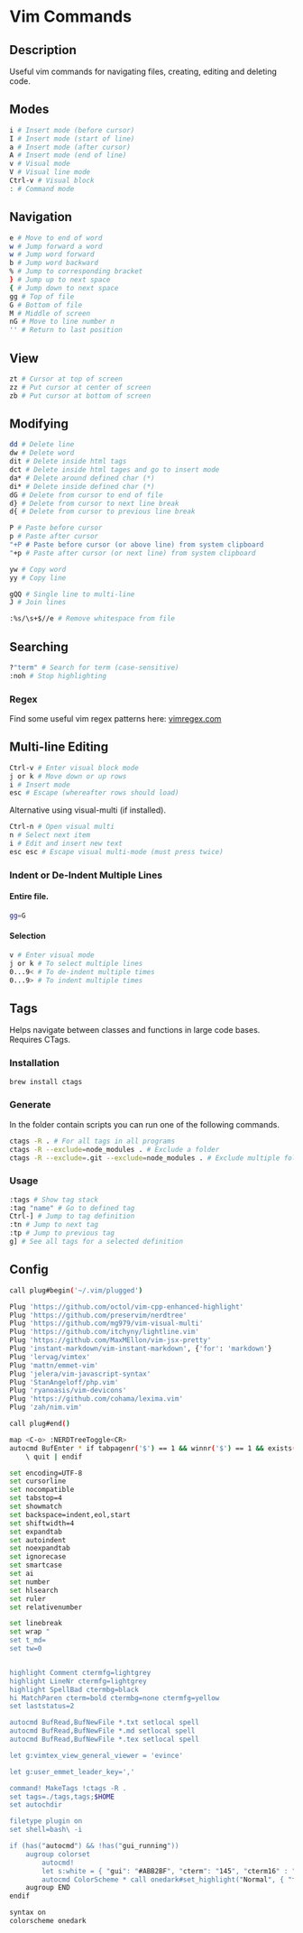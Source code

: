 # Vim Commands

## Description
Useful vim commands for navigating files, creating, editing and deleting code.

## Modes
```bash
i # Insert mode (before cursor)
I # Insert mode (start of line)
a # Insert mode (after cursor) 
A # Insert mode (end of line)
v # Visual mode
V # Visual line mode
Ctrl-v # Visual block
: # Command mode
```

## Navigation
```bash
e # Move to end of word
w # Jump forward a word
w # Jump word forward
b # Jump word backward
% # Jump to corresponding bracket
} # Jump up to next space
{ # Jump down to next space
gg # Top of file
G # Bottom of file
M # Middle of screen
nG # Move to line number n
'' # Return to last position
```

## View
```bash
zt # Cursor at top of screen
zz # Put cursor at center of screen
zb # Put cursor at bottom of screen
```

## Modifying
```bash
dd # Delete line
dw # Delete word
dit # Delete inside html tags
dct # Delete inside html tages and go to insert mode
da* # Delete around defined char (*)
di* # Delete inside defined char (*)
dG # Delete from cursor to end of file
d} # Delete from cursor to next line break
d{ # Delete from cursor to previous line break

P # Paste before cursor
p # Paste after cursor
"+P # Paste before cursor (or above line) from system clipboard
"+p # Paste after cursor (or next line) from system clipboard

yw # Copy word
yy # Copy line

gQQ # Single line to multi-line
J # Join lines

:%s/\s+$//e # Remove whitespace from file
```

## Searching
```bash
?"term" # Search for term (case-sensitive)
:noh # Stop highlighting
```

### Regex 
Find some useful vim regex patterns here: [vimregex.com](http://www.vimregex.com/)

## Multi-line Editing
```bash
Ctrl-v # Enter visual block mode
j or k # Move down or up rows
i # Insert mode
esc # Escape (whereafter rows should load)
```
Alternative using visual-multi (if installed).
```bash
Ctrl-n # Open visual multi
n # Select next item
i # Edit and insert new text
esc esc # Escape visual multi-mode (must press twice)
```
### Indent or De-Indent Multiple Lines
#### Entire file.
```bash
gg=G
```
#### Selection
```bash
v # Enter visual mode
j or k # To select multiple lines
0...9< # To de-indent multiple times
0...9> # To indent multiple times
```

## Tags
Helps navigate between classes and functions in large code bases. Requires CTags.

### Installation
```bash
brew install ctags
```

### Generate
In the folder contain scripts you can run one of the following commands.
```bash
ctags -R . # For all tags in all programs
ctags -R --exclude=node_modules . # Exclude a folder
ctags -R --exclude=.git --exclude=node_modules . # Exclude multiple folders
```

### Usage 
```bash
:tags # Show tag stack
:tag "name" # Go to defined tag
Ctrl-] # Jump to tag definition
:tn # Jump to next tag
:tp # Jump to previous tag
g] # See all tags for a selected definition
```	

## Config
```bash
call plug#begin('~/.vim/plugged')

Plug 'https://github.com/octol/vim-cpp-enhanced-highlight'
Plug 'https://github.com/preservim/nerdtree'
Plug 'https://github.com/mg979/vim-visual-multi'
Plug 'https://github.com/itchyny/lightline.vim'
Plug 'https://github.com/MaxMEllon/vim-jsx-pretty'
Plug 'instant-markdown/vim-instant-markdown', {'for': 'markdown'}
Plug 'lervag/vimtex'
Plug 'mattn/emmet-vim'
Plug 'jelera/vim-javascript-syntax'
Plug 'StanAngeloff/php.vim'
Plug 'ryanoasis/vim-devicons'
Plug 'https://github.com/cohama/lexima.vim'
Plug 'zah/nim.vim'

call plug#end()

map <C-o> :NERDTreeToggle<CR>
autocmd BufEnter * if tabpagenr('$') == 1 && winnr('$') == 1 && exists('b:NERDTree') && b:NERDTree.isTabTree() |
    \ quit | endif

set encoding=UTF-8
set cursorline
set nocompatible
set tabstop=4
set showmatch 
set backspace=indent,eol,start
set shiftwidth=4
set expandtab
set autoindent
set noexpandtab
set ignorecase
set smartcase
set ai
set number
set hlsearch
set ruler
set relativenumber

set linebreak
set wrap " 
set t_md=
set tw=0


highlight Comment ctermfg=lightgrey
highlight LineNr ctermfg=lightgrey
highlight SpellBad ctermbg=black
hi MatchParen cterm=bold ctermbg=none ctermfg=yellow
set laststatus=2

autocmd BufRead,BufNewFile *.txt setlocal spell
autocmd BufRead,BufNewFile *.md setlocal spell
autocmd BufRead,BufNewFile *.tex setlocal spell

let g:vimtex_view_general_viewer = 'evince'

let g:user_emmet_leader_key=','

command! MakeTags !ctags -R .
set tags=./tags,tags;$HOME
set autochdir

filetype plugin on
set shell=bash\ -i

if (has("autocmd") && !has("gui_running"))
	augroup colorset
		autocmd!
		let s:white = { "gui": "#ABB2BF", "cterm": "145", "cterm16" : "7" }
		autocmd ColorScheme * call onedark#set_highlight("Normal", { "fg": s:white }) " `bg` will not be styled since there is no `bg` setting
	augroup END
endif

syntax on
colorscheme onedark
```

